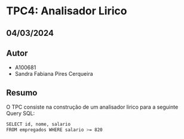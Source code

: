 # TPC4: Analisador Lirico
## 04/03/2024

## Autor

- A100681
- Sandra Fabiana Pires Cerqueira

## Resumo
O TPC consiste na construção de um analisador lirico para a seguinte Query SQL:
```bash
SELECT id, nome, salario
FROM empregados WHERE salario >= 820

```


